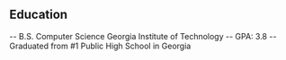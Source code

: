 

## Education 
  -- B.S. Computer Science Georgia Institute of Technology 
  -- GPA: 3.8 
  -- Graduated from #1 Public High School in Georgia 
